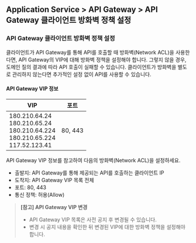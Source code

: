 ## Application Service > API Gateway > API Gateway 클라이언트 방화벽 정책 설정 

### API Gateway 클라이언트 방화벽 정책 설정 

클라이언트가 API Gateway를 통해 API를 호출할 때 방화벽(Network ACL)을 사용한다면, API Gateway의 VIP에 대해 방화벽 정책을 설정해야 합니다.
그렇지 않을 경우, 도메인 질의 결과에 따라 API 호출이 실패할 수 있습니다.
클라이언트가 방화벽을 별도로 관리하지 않는다면 추가적인 설정 없이 API를 사용할 수 있습니다.

#### API Gateway VIP 정보

| VIP | 포트 |
| --- | --- |
| 180.210.64.24<br>180.210.65.24<br>180.210.64.224<br>180.210.65.224<br>117.52.123.41 | 80, 443 |

API Gateway VIP 정보를 참고하여 다음의 방화벽(Network ACL)을 설정하세요.

* 출발지: API Gateway를 통해 제공되는 API를 호출하는 클라이언트 IP
* 도착지: API Gateway VIP 목록 전체 
* 포트: 80, 443
* 통신 정책: 허용(Allow) 

> **[참고] API Gateway VIP 변경** <br>
> * API Gateway VIP 목록은 사전 공지 후 변경될 수 있습니다. 
> * 변경 시 공지 내용을 확인한 뒤 변경된 VIP에 대한 방화벽 정책을 설정해야 합니다.